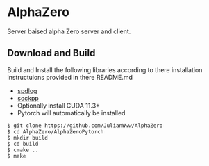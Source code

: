 # AlphaZero
Server baised alpha Zero server and client.

## Download and Build
Build and Install the following libraries according to there installation instructuions provided in there README.md
* [spdlog](https://github.com/gabime/spdlog/README.md)
* [sockpp](https://github.com/fpagliughi/sockpp/README.md)
* Optionally install CUDA 11.3+
* Pytorch will automatically be installed

```
$ git clone https://github.com/JulianWww/AlphaZero
$ cd AlphaZero/AlphaZeroPytorch
$ mkdir build
$ cd build
$ cmake ..
$ make
```
